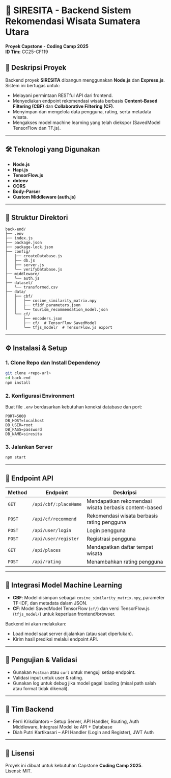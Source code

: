 # 🧠 SIRESITA - Backend Sistem Rekomendasi Wisata Sumatera Utara

**Proyek Capstone - Coding Camp 2025**  
**ID Tim:** CC25-CF119

## 📌 Deskripsi Proyek

Backend proyek **SIRESITA** dibangun menggunakan **Node.js** dan **Express.js**. Sistem ini bertugas untuk:
- Melayani permintaan RESTful API dari frontend.
- Menyediakan endpoint rekomendasi wisata berbasis **Content-Based Filtering (CBF)** dan **Collaborative Filtering (CF)**.
- Menyimpan dan mengelola data pengguna, rating, serta metadata wisata.
- Mengakses model machine learning yang telah diekspor (SavedModel TensorFlow dan TF.js).

---

## 🛠️ Teknologi yang Digunakan

- **Node.js**
- **Hapi.js**
- **TensorFlow.js**
- **dotenv**
- **CORS**
- **Body-Parser**
- **Custom Middleware (auth.js)**

---

## 📁 Struktur Direktori

```
back-end/
├── .env
├── index.js
├── package.json
├── package-lock.json
├── config/
│   ├── createDatabase.js
│   ├── db.js
│   ├── server.js
│   └── verifyDatabase.js
├── middleware/
│   └── auth.js
├── dataset/
│   └── transformed.csv
├── data/
│   ├── cbf/
│   │   ├── cosine_similarity_matrix.npy
│   │   ├── tfidf_parameters.json
│   │   └── tourism_recommendation_model.json
│   └── cf/
│       ├── encoders.json
│       ├── cf/  # TensorFlow SavedModel
│       └── tfjs_model/  # TensorFlow.js export
```

---

## ⚙️ Instalasi & Setup

### 1. Clone Repo dan Install Dependency
```bash
git clone <repo-url>
cd back-end
npm install
```

### 2. Konfigurasi Environment
Buat file `.env` berdasarkan kebutuhan koneksi database dan port:
```
PORT=5000
DB_HOST=localhost
DB_USER=root
DB_PASS=password
DB_NAME=siresita
```

### 3. Jalankan Server
```bash
npm start
```

---

## 🔌 Endpoint API

| Method | Endpoint | Deskripsi |
|--------|----------|-----------|
| `GET`  | `/api/cbf/:placeName` | Mendapatkan rekomendasi wisata berbasis content-based |
| `POST` | `/api/cf/recommend`  | Rekomendasi wisata berbasis rating pengguna |
| `POST` | `/api/user/login`    | Login pengguna |
| `POST` | `/api/user/register` | Registrasi pengguna |
| `GET`  | `/api/places`        | Mendapatkan daftar tempat wisata |
| `POST` | `/api/rating`        | Menambahkan rating pengguna |

---

## 📡 Integrasi Model Machine Learning

- **CBF**: Model disimpan sebagai `cosine_similarity_matrix.npy`, parameter TF-IDF, dan metadata dalam JSON.
- **CF**: Model SavedModel TensorFlow (`cf/`) dan versi TensorFlow.js (`tfjs_model/`) untuk keperluan frontend/browser.

Backend ini akan melakukan:
- Load model saat server dijalankan (atau saat diperlukan).
- Kirim hasil prediksi melalui endpoint API.

---

## 🧪 Pengujian & Validasi

- Gunakan `Postman` atau `curl` untuk menguji setiap endpoint.
- Validasi input untuk user & rating.
- Gunakan log untuk debug jika model gagal loading (misal path salah atau format tidak dikenali).

---

## 📍 Tim Backend

- Ferri Krisdiantoro – Setup Server, API Handler, Routing, Auth Middleware, Integrasi Model ke API + Database
- Diah Putri Kartikasari – API Handler (Login and Register), JWT Auth

---

## 📄 Lisensi

Proyek ini dibuat untuk kebutuhan Capstone **Coding Camp 2025**.  
Lisensi: MIT.
